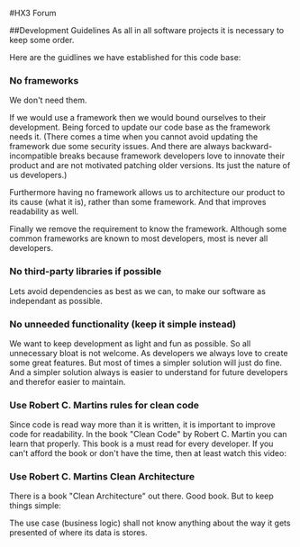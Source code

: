 #HX3 Forum

##Development Guidelines
As all in all software projects it is necessary to keep some order.

Here are the guidlines we have established for this code base:

### No frameworks
We don't need them.

If we would use a framework then we would bound ourselves to their development. Being forced to update our code base as the framework needs it. (There comes a time when you cannot avoid updating the framework due some security issues. And there are always backward-incompatible breaks because framework developers love to innovate their product and are not motivated patching older versions. Its just the nature of us developers.)

Furthermore having no framework allows us to architecture our product to its cause (what it is), rather than some framework. And that improves readability as well.

Finally we remove the requirement to know the framework. Although some common frameworks are known to most developers, most is never all developers.

### No third-party libraries if possible
Lets avoid dependencies as best as we can, to make our software as independant as possible.

### No unneeded functionality (keep it simple instead)
We want to keep development as light and fun as possible.
So all unnecessary bloat is not welcome.
As developers we always love to create some great features. But most of times a simpler solution will just do fine.
And a simpler solution always is easier to understand for future developers and therefor easier to maintain.

### Use Robert C. Martins rules for clean code
Since code is read way more than it is written, it is important to improve code for readability.
In the book "Clean Code" by Robert C. Martin you can learn that properly.
This book is a must read for every developer.
If you can't afford the book or don't have the time, then at least watch this video:

### Use Robert C. Martins Clean Architecture
There is a book "Clean Architecture" out there. Good book. But to keep things simple:

The use case (business logic) shall not know anything about the way it gets presented of where its data is stores.

